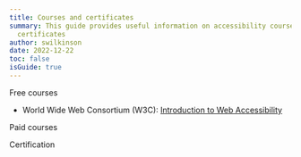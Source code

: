 ```yaml
---
title: Courses and certificates
summary: This guide provides useful information on accessibility courses and
  certificates
author: swilkinson
date: 2022-12-22
toc: false
isGuide: true
---
```

Free courses

* World Wide Web Consortium (W3C): [Introduction to Web Accessibility](https://www.w3.org/blog/2019/12/free-online-course-introduction-to-web-accessibility/)

Paid courses



Certification